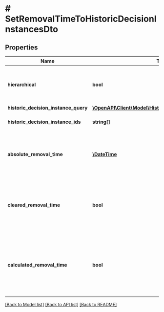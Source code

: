 # # SetRemovalTimeToHistoricDecisionInstancesDto

## Properties

Name | Type | Description | Notes
------------ | ------------- | ------------- | -------------
**hierarchical** | **bool** | Sets the removal time to all historic decision instances in the hierarchy. Value may only be &#x60;true&#x60;, as &#x60;false&#x60; is the default behavior. | [optional]
**historic_decision_instance_query** | [**\OpenAPI\Client\Model\HistoricDecisionInstanceQueryDto**](HistoricDecisionInstanceQueryDto.md) |  | [optional]
**historic_decision_instance_ids** | **string[]** | The ids of the historic decision instances to set the removal time for. | [optional]
**absolute_removal_time** | [**\DateTime**](\DateTime.md) | The date for which the instances shall be removed. Value may not be &#x60;null&#x60;.  **Note:** Cannot be set in conjunction with &#x60;clearedRemovalTime&#x60; or &#x60;calculatedRemovalTime&#x60;. | [optional]
**cleared_removal_time** | **bool** | Sets the removal time to &#x60;null&#x60;. Value may only be &#x60;true&#x60;, as &#x60;false&#x60; is the default behavior.  **Note:** Cannot be set in conjunction with &#x60;absoluteRemovalTime&#x60; or &#x60;calculatedRemovalTime&#x60;. | [optional]
**calculated_removal_time** | **bool** | The removal time is calculated based on the engine&#39;s configuration settings. Value may only be &#x60;true&#x60;, as &#x60;false&#x60; is the default behavior.  **Note:** Cannot be set in conjunction with &#x60;absoluteRemovalTime&#x60; or &#x60;clearedRemovalTime&#x60;. | [optional]

[[Back to Model list]](../../README.md#models) [[Back to API list]](../../README.md#endpoints) [[Back to README]](../../README.md)
